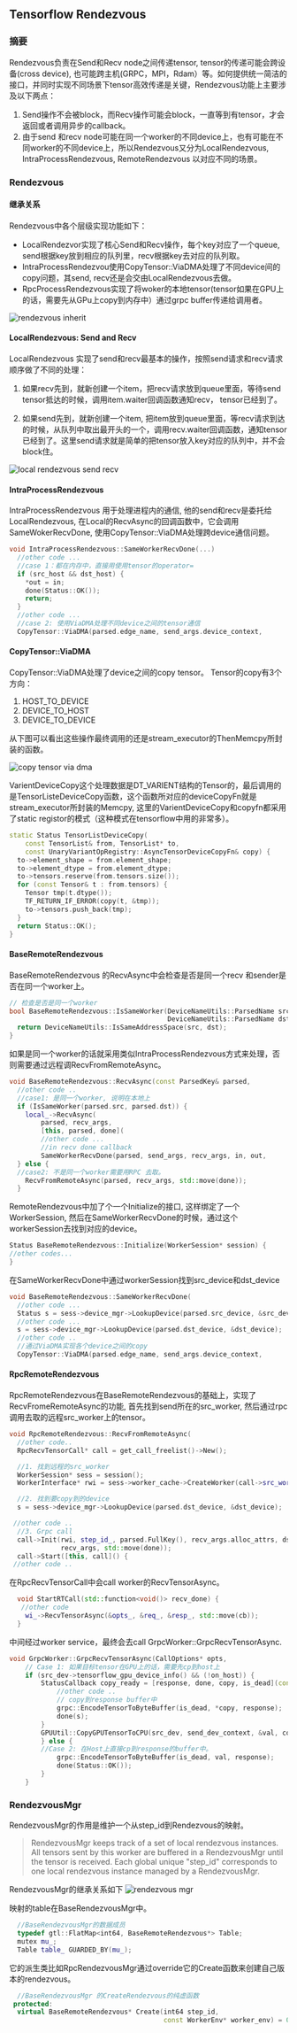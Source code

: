 Tensorflow Rendezvous
---------------------

### 摘要

Rendezvous负责在Send和Recv node之间传递tensor, tensor的传递可能会跨设备(cross device), 也可能跨主机(GRPC，MPI，Rdam）等。如何提供统一简洁的接口，并同时实现不同场景下tensor高效传递是关键，Rendezvous功能上主要涉及以下两点：

1. Send操作不会被block，而Recv操作可能会block，一直等到有tensor，才会返回或者调用异步的callback。
2. 由于send 和recv node可能在同一个worker的不同device上，也有可能在不同worker的不同device上，所以Rendezvous又分为LocalRendezvous, IntraProcessRendezvous, RemoteRendezvous 以对应不同的场景。

### Rendezvous

#### 继承关系
Rendezvous中各个层级实现功能如下：
*  LocalRendezvor实现了核心Send和Recv操作，每个key对应了一个queue, send根据key放到相应的队列里，recv根据key去对应的队列取。
* IntraProcessRendezvou使用CopyTensor::ViaDMA处理了不同device间的copy问题，其send, recv还是会交由LocalRendezvous去做。 
* RpcProcessRendezvous实现了将woker的本地tensor(tensor如果在GPU上的话，需要先从GPu上copy到内存中）通过grpc buffer传递给调用者。

![rendezvous inherit](./images/rendezvous_inherit.jpeg)

#### LocalRendezvous: Send and Recv

LocalRendezvous 实现了send和recv最基本的操作，按照send请求和recv请求顺序做了不同的处理：

1. 如果recv先到，就新创建一个item，把recv请求放到queue里面，等待send tensor抵达的时候，调用item.waiter回调函数通知recv， tensor已经到了。

2. 如果send先到，就新创建一个item, 把item放到queue里面，等recv请求到达的时候，从队列中取出最开头的一个，调用recv.waiter回调函数，通知tensor已经到了。这里send请求就是简单的把tensor放入key对应的队列中，并不会block住。


![local rendezvous send recv](./images/rendezvous_send_recv.jpeg)

#### IntraProcessRendezvous

IntraProcessRendezvous 用于处理进程内的通信, 他的send和recv是委托给LocalRendezvous, 在Local的RecvAsync的回调函数中，它会调用SameWokerRecvDone, 使用CopyTensor::ViaDMA处理跨device通信问题。

```cpp
void IntraProcessRendezvous::SameWorkerRecvDone(...)
  //other code ...
  //case 1：都在内存中，直接用使用tensor的operator=
  if (src_host && dst_host) {
    *out = in;
    done(Status::OK());
    return;
  }
  //other code ...
  //case 2: 使用ViaDMA处理不同device之间的tensor通信
  CopyTensor::ViaDMA(parsed.edge_name, send_args.device_context,
```



#### CopyTensor::ViaDMA

CopyTensor::ViaDMA处理了device之间的copy tensor。 Tensor的copy有3个方向：

1. HOST_TO_DEVICE
2. DEVICE_TO_HOST
3. DEVICE_TO_DEVICE

 从下图可以看出这些操作最终调用的还是stream_executor的ThenMemcpy所封装的函数。 


![copy tensor via dma](./images/copy_tensor_via_dma.jpeg)

VarientDeviceCopy这个处理数据是DT_VARIENT结构的Tensor的，最后调用的是TensorListeDeviceCopy函数，这个函数所对应的deviceCopyFn就是stream_executor所封装的Memcpy, 这里的VarientDeviceCopy和copyfn都采用了static registor的模式（这种模式在tensorflow中用的非常多）。

```cpp
static Status TensorListDeviceCopy(
    const TensorList& from, TensorList* to,
    const UnaryVariantOpRegistry::AsyncTensorDeviceCopyFn& copy) {
  to->element_shape = from.element_shape;
  to->element_dtype = from.element_dtype;
  to->tensors.reserve(from.tensors.size());
  for (const Tensor& t : from.tensors) {
    Tensor tmp(t.dtype());
    TF_RETURN_IF_ERROR(copy(t, &tmp));
    to->tensors.push_back(tmp);
  }
  return Status::OK();
}
```

#### BaseRemoteRendezvous

BaseRemoteRendezvous 的RecvAsync中会检查是否是同一个recv 和sender是否在同一个worker上。


```cpp
// 检查是否是同一个worker
bool BaseRemoteRendezvous::IsSameWorker(DeviceNameUtils::ParsedName src,
                                        DeviceNameUtils::ParsedName dst) {
  return DeviceNameUtils::IsSameAddressSpace(src, dst);
}
```

如果是同一个worker的话就采用类似IntraProcessRendezvous方式来处理，否则需要通过远程调RecvFromRemoteAsync。

```cpp
void BaseRemoteRendezvous::RecvAsync(const ParsedKey& parsed,
  //other code ..
  //case1: 是同一个worker, 说明在本地上
  if (IsSameWorker(parsed.src, parsed.dst)) {
    local_->RecvAsync(
        parsed, recv_args,
        [this, parsed, done](
        //other code ... 
        //in recv done callback
        SameWorkerRecvDone(parsed, send_args, recv_args, in, out,
  } else {
  //case2: 不是同一个worker需要用RPC 去取。
    RecvFromRemoteAsync(parsed, recv_args, std::move(done));
  }
```

RemoteRendezvous中加了个一个Initialize的接口, 这样绑定了一个WorkerSession, 然后在SameWorkerRecvDone的时候，通过这个workerSession去找到对应的device。
```cpp
Status BaseRemoteRendezvous::Initialize(WorkerSession* session) {
//other codes...
}
```
在SameWorkerRecvDone中通过workerSession找到src_device和dst_device
```cpp
void BaseRemoteRendezvous::SameWorkerRecvDone(
  //other code ...
  Status s = sess->device_mgr->LookupDevice(parsed.src_device, &src_device);
  //other code ...
  s = sess->device_mgr->LookupDevice(parsed.dst_device, &dst_device);
  //other code ..
  //通过ViaDMA实现各个device之间的copy
  CopyTensor::ViaDMA(parsed.edge_name, send_args.device_context,
```

#### RpcRemoteRendezvous

RpcRemoteRendezvous在BaseRemoteRendezvous的基础上，实现了RecvFromeRemoteAsync的功能, 首先找到send所在的src_worker, 
然后通过rpc调用去取的远程src_worker上的tensor。


```cpp
void RpcRemoteRendezvous::RecvFromRemoteAsync(
  //other code..
  RpcRecvTensorCall* call = get_call_freelist()->New();

  //1. 找到远程的src_worker
  WorkerSession* sess = session();
  WorkerInterface* rwi = sess->worker_cache->CreateWorker(call->src_worker_);

  //2. 找到要copy到的device
  s = sess->device_mgr->LookupDevice(parsed.dst_device, &dst_device);

 //other code ..
  //3. Grpc call
  call->Init(rwi, step_id_, parsed.FullKey(), recv_args.alloc_attrs, dst_device,
             recv_args, std::move(done));
  call->Start([this, call]() {
 //other code ..
```

在RpcRecvTensorCall中会call worker的RecvTensorAsync。

```cpp
  void StartRTCall(std::function<void()> recv_done) {
   //other code
    wi_->RecvTensorAsync(&opts_, &req_, &resp_, std::move(cb));
  }
```

中间经过worker service，最终会去call GrpcWorker::GrpcRecvTensorAsync.

```cpp
void GrpcWorker::GrpcRecvTensorAsync(CallOptions* opts,
    // Case 1: 如果目标tensor在GPU上的话，需要先cp到host上
    if (src_dev->tensorflow_gpu_device_info() && (!on_host)) {
        StatusCallback copy_ready = [response, done, copy, is_dead](const Status& s) {  
            //other code ..
            // copy到response buffer中
            grpc::EncodeTensorToByteBuffer(is_dead, *copy, response);
            done(s);
        }
        GPUUtil::CopyGPUTensorToCPU(src_dev, send_dev_context, &val, copy, copy_ready);
        } else {
        //Case 2: 在Host上直接cp到response的buffer中。
            grpc::EncodeTensorToByteBuffer(is_dead, val, response);
            done(Status::OK());
        }
    }
```

### RendezvousMgr

RendezvousMgr的作用是维护一个从step_id到Rendezvous的映射。

> RendezvousMgr keeps track of a set of local rendezvous instances.
> All tensors sent by this worker are buffered in a RendezvousMgr
> until the tensor is received.  Each global unique "step_id"
> corresponds to one local rendezvous instance managed by a
> RendezvousMgr.


RendezvousMgr的继承关系如下
![rendezvous mgr](./images/rendezvous_mgr.jpeg)

 映射的table在BaseRendezvousMgr中。

```cpp
  //BaseRendezvousMgr的数据成员
  typedef gtl::FlatMap<int64, BaseRemoteRendezvous*> Table;
  mutex mu_;
  Table table_ GUARDED_BY(mu_);
```

它的派生类比如RpcRendezvousMgr通过override它的Create函数来创建自己版本的rendezvous。

```cpp
  //BaseRendezvousMgr 的CreateRendezvous的纯虚函数
 protected:
  virtual BaseRemoteRendezvous* Create(int64 step_id,
                                       const WorkerEnv* worker_env) = 0;
```


